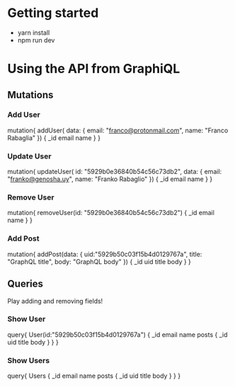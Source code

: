 # Getting started

- yarn install
- npm run dev

# Using the API from GraphiQL

## Mutations

### Add User

mutation{
    addUser(
      data: {
      email: "franco@protonmail.com",
      name: "Franco Rabaglia"
    }) {
      _id
    	email
      name
    }
  }

### Update User

mutation{
    updateUser(
      id: "5929b0e36840b54c56c73db2",
      data: {
      email: "franko@genosha.uy",
      name: "Franko Rabaglio"
    }) {
      _id
    	email
      name
    }
  }

### Remove User

mutation{
    removeUser(id: "5929b0e36840b54c56c73db2") {
      _id
    	email
      name
    }
  }

### Add Post

mutation{
  addPost(data: {
    uid:"5929b50c03f15b4d0129767a",
    title: "GraphQL title",
    body: "GraphQL body"
  }) {
    _id
    uid
    title
    body
  }
}

## Queries

Play adding and removing fields!

### Show User

query{
  User(id:"5929b50c03f15b4d0129767a") {
    _id
    email
    name
    posts {
      _id
      uid
      title
      body
    }
  }
}

### Show Users

query{
  Users {
    _id
    email
    name
    posts {
      _id
      uid
      title
      body
    }
  }
}
